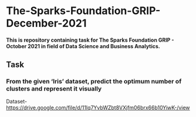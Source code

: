 # The-Sparks-Foundation-GRIP-December-2021
#### This is repository containing task for The Sparks Foundation GRIP - October 2021 in field of Data Science and Business Analytics.
## Task
### From the given ‘Iris’ dataset, predict the optimum number of clusters and represent it visually
Dataset- https://drive.google.com/file/d/11Iq7YvbWZbt8VXjfm06brx66b10YiwK-/view
